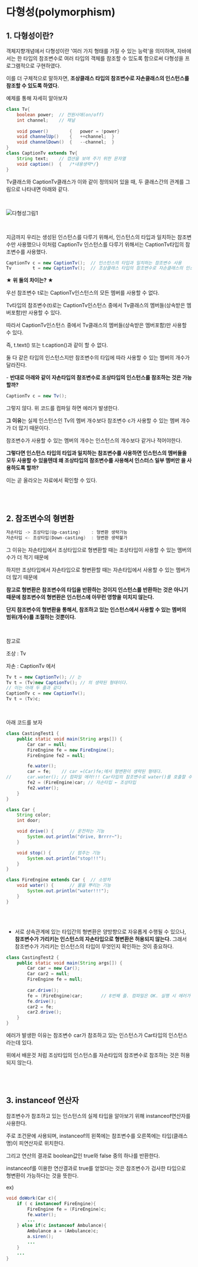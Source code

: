 # 다형성(polymorphism)

## 1. 다형성이란?

객체지향개념에서 다형성이란 '여러 가지 형태를 가질 수 있는 능력'을 의미하며, 자바에서는 한 타입의 참조변수로 여러 타입의 객체를 참조할 수 있도록 함으로써 다형성을 프로그램적으로 구현하였다.

이를 더 구체적으로 말하자면, **조상클래스 타입의 참조변수로 자손클래스의 인스턴스를 참조할 수 있도록 하였다.**

예제를 통해 자세히 알아보자

```java
class Tv{
	boolean power;	// 전원사애(on/off)
	int channel;	// 채널
	
	void power()		{	power = !power}
	void channelUp()	{	++channel;	}
	void channelDown()	{	--channel;	}
}
class CaptionTv extends Tv{
	String text;	// 캡션을 보여 주기 위한 문자열
	void caption()	{	/*내용생략*/}
}
```

Tv클래스와 CaptionTv클래스가 이와 같이 정의되어 있을 때, 두 클래스간의 관계를 그림으로 나타내면 아래와 같다.

<br>

![다형성그림1](https://user-images.githubusercontent.com/32161395/75988292-b05c5280-5f34-11ea-9c7f-5d31794d4861.jpg)

<br>

지금까지 우리는 생성된 인스턴스를 다루기 위해서, 인스턴스의 타입과 일치하는 참조변수만 사용했으나 이처럼 CaptionTv 인스턴스를 다루기 위해서는 CaptionTv타입의 참조변수를 사용했다.

```java
CaptionTv c = new CaptionTv();	// 인스턴스의 타입과 일치하는 참조변수 사용
Tv		  t = new CaptionTv();	// 조상클래스 타입의 참조변수로 자손클래스의 인스턴스를 참조
```

**★ 위 둘의 차이는? ★**

우선 참조변수 t로는 CaptionTv인스턴스의 모든 멤버를 사용할 수 없다.

Tv타입의 참조변수(t)로는 CaptionTv인스턴스 중에서 Tv클래스의 멤버들(상속받은 멤버포함)만 사용할 수 있다.

따라서 CaptionTv인스턴스 중에서 Tv클래스의 멤버들(상속받은 멤버포함)만 사용할 수 있다.

즉, t.text() 또는 t.caption()과 같이 할 수 없다.

둘 다 같은 타입의 인스턴스지만 참조변수의 타입에 따라 사용할 수 있는 멤버의 개수가 달라진다.



\- **반대로 아래와 같이 자손타입의 참조변수로 조상타입의 인스턴스를 참조하는 것은 가능할까?**

```java
CaptionTv c = new Tv();
```

그렇지 않다. 위 코드를 컴파일 하면 에러가 발생한다.

**그 이유**는 실제 인스턴스인 Tv의 멤버 개수보다 참조변수 c가 사용할 수 있는 멤버 개수가 더 많기 때문이다.

참조변수가 사용할 수 있는 멤버의 개수는 인스턴스의 개수보다 같거나 적어야한다.



**그렇다면 인스턴스 타입의 타입과 일치하는 참조변수를 사용하면 인스턴스의 멤버들을 모두 사용할 수 있을텐데 왜 조상타입의 참조변수를 사용해서 인스터스 일부 멤버만 을 사용하도록 할까?**

이는 곧 올라오는 자료에서 확인할 수 있다.

<br>

<br>

## 2. 참조변수의 형변환

```java
자손타입 -> 조상타입(Up-casting)	: 형변환 생략가능
자손타입 <- 조상타입(Down-casting)	: 형변환 생략불가
```

그 이유는  자손타입에서 조상타입으로 형변환할 때는 조상타입이 사용할 수 있는 멤버의 수가 더 적기 때문에

하지만 조상타입에서 자손타입으로 형변환할 때는 자손타입에서 사용할 수 있는 멤버가 더 많기 때문에

**참고로 형변환은 참조변수의 타입을 반환하는 것이지 인스턴스를 반환하는 것은 아니기 때문에 참조변수의 형변환은 인스턴스에 아무런 영향을 미치지 않는다.**

**단지 참조변수의 형변환을 통해서, 참조하고 있는 인스턴스에서 사용할 수 있는 멤버의 범위(개수)를 조절하는 것뿐이다.**

<br>

참고로

조상 : Tv

자손 : CaptionTv 에서

```java
Tv t = new CaptionTv(); // 는
Tv t = (Tv)new CaptionTv();	// 의 생략된 형태이다.
// 이는 아래 두 줄과 같다
CaptionTv c = new CaptionTv();
Tv t = (Tv)c;
```

<br>

아래 코드를 보자

```java
class CastingTest1 {
	public static void main(String args[]) {
		Car car = null;
		FireEngine fe = new FireEngine();
		FireEngine fe2 = null;

		fe.water();
		car = fe;    // car =(Car)fe;에서 형변환이 생략된 형태다.
//		car.water(); // 컴파일 에러!!! Car타입의 참조변수로 water()를 호출할 수 없다.
		fe2 = (FireEngine)car; // 자손타입 ← 조상타입
		fe2.water();
	}
}

class Car {
	String color;
	int door;

	void drive() { 		// 운전하는 기능
		System.out.println("drive, Brrrr~");
	}

	void stop() {		// 멈추는 기능	
		System.out.println("stop!!!");	
	}
}

class FireEngine extends Car {	// 소방차
	void water() {		// 물을 뿌리는 기능
		System.out.println("water!!!");
	}
}
```

<br>

<br>

- 서로 상속관계에 있는 타입간의 형변환은 양방향으로 자유롭게 수행될 수 있으나, **참조변수가 가리키는 인스턴스의 자손타입으로 형변환은 허용되지 않는다.** 그래서 참조변수가 가리키는 인스턴스의 타입이 무엇인지 확인하는 것이 중요하다.

```java
class CastingTest2 {
	public static void main(String args[]) {
		Car car = new Car();
		Car car2 = null;
		FireEngine fe = null;
  
		car.drive();
		fe = (FireEngine)car;		// 8번째 줄. 컴파일은 OK. 실행 시 에러가 발생
		fe.drive();
		car2 = fe;
		car2.drive();
	}
}
```

에러가 발생한 이유는 참조변수 car가 참조하고 있는 인스턴스가 Car타입의 인스턴스라는데 있다.

위에서 배운것 처럼 조상타입의 인스턴스를 자손타입의 참조변수로 참조하는 것은 허용되지 않는다.

<br>

<br>

## 3. instanceof 연산자

참조변수가 참조하고 있는 인스턴스의 실제 타입을 알아보기 위해 instanceof연산자를 사용한다.

주로 조건문에 사용되며, instanceof의 왼쪽에는 참조변수를 오른쪽에는 타입(클래스명)이 피연산자로 위치한다.

그리고 연산의 결과로 boolean값인 true와 false 중의 하나를 반환한다.

instanceof를 이용한 연산결과로 true를 얻었다는 것은 참조변수가 검사한 타입으로 형변환이 가능하다는 것을 뜻한다.

ex)

```java
void doWork(Car c){
	if ( c instanceof FireEngine){
		FireEngine fe = (FireEngine)c;
		fe.water();
		...
	} else if(c instanceof Ambulance){
		Ambulance a = (Ambulance)c;
		a.siren();
		...
	}
	...
}
```

